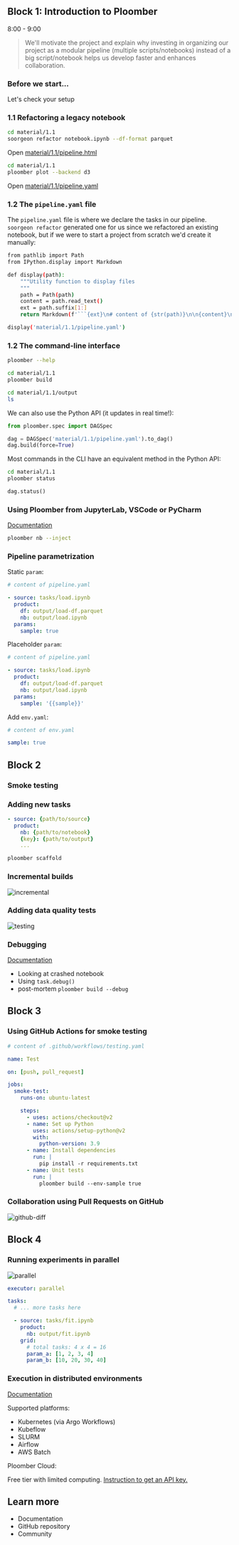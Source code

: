 ## Block 1: Introduction to Ploomber

8:00 - 9:00

> We'll motivate the project and explain why investing in organizing our project as a modular pipeline (multiple scripts/notebooks) instead of a big script/notebook helps us develop faster and enhances collaboration.


### Before we start...

Let's check your setup


### 1.1 Refactoring a legacy notebook

```sh
cd material/1.1
soorgeon refactor notebook.ipynb --df-format parquet
```

Open [material/1.1/pipeline.html](material/1.1/pipeline.html)

```sh
cd material/1.1
ploomber plot --backend d3
```

Open [material/1.1/pipeline.yaml](material/1.1/pipeline.yaml)


### 1.2 The `pipeline.yaml` file

The `pipeline.yaml` file is where we declare the tasks in our pipeline. `soorgeon refactor` generated one for us since we refactored an existing notebook, but if we were to start a project from scratch we'd create it manually:

```sh
from pathlib import Path
from IPython.display import Markdown

def display(path):
    """Utility function to display files
    """
    path = Path(path)
    content = path.read_text()
    ext = path.suffix[1:]
    return Markdown(f'```{ext}\n# content of {str(path)}\n\n{content}\n```')

display('material/1.1/pipeline.yaml')
```


### 1.2 The command-line interface

```sh
ploomber --help
```

```sh
cd material/1.1
ploomber build
```

```sh
cd material/1.1/output
ls
```

We can also use the Python API (it updates in real time!):

```python
from ploomber.spec import DAGSpec

dag = DAGSpec('material/1.1/pipeline.yaml').to_dag()
dag.build(force=True)
```

Most commands in the CLI have an equivalent method in the Python API:

```sh
cd material/1.1
ploomber status
```

```python
dag.status()
```

<!-- #region -->

### Using Ploomber from JupyterLab, VSCode or PyCharm

[Documentation](https://docs.ploomber.io/en/latest/user-guide/editors.html)

```sh
ploomber nb --inject
```

### Pipeline parametrization

Static `param`:

```yaml
# content of pipeline.yaml

- source: tasks/load.ipynb
  product:
    df: output/load-df.parquet
    nb: output/load.ipynb
  params:
    sample: true
```

Placeholder `param`:

```yaml
# content of pipeline.yaml

- source: tasks/load.ipynb
  product:
    df: output/load-df.parquet
    nb: output/load.ipynb
  params:
    sample: '{{sample}}'
```

Add `env.yaml`:


```yaml
# content of env.yaml

sample: true
```


## Block 2

### Smoke testing

### Adding new tasks

```yaml
- source: {path/to/source}
  product:
    nb: {path/to/notebook}
    {key}: {path/to/output}
    ...
```

```sh
ploomber scaffold
```

### Incremental builds

![incremental](static/incremental.png)

### Adding data quality tests

![testing](static/testing.png)

### Debugging

[Documentation](https://docs.ploomber.io/en/latest/user-guide/debugging.html)

* Looking at crashed notebook
* Using `task.debug()`
* post-mortem `ploomber build --debug`

## Block 3

### Using GitHub Actions for smoke testing

```yaml
# content of .github/workflows/testing.yaml

name: Test

on: [push, pull_request]

jobs:
  smoke-test:
    runs-on: ubuntu-latest

    steps:
      - uses: actions/checkout@v2
      - name: Set up Python
        uses: actions/setup-python@v2
        with:
          python-version: 3.9
      - name: Install dependencies
        run: |
          pip install -r requirements.txt
      - name: Unit tests
        run: |
          ploomber build --env-sample true
```

### Collaboration using Pull Requests on GitHub

![github-diff](static/github-diff.png)

## Block 4

### Running experiments in parallel

![parallel](static/parallel.png)

```yaml
executor: parallel

tasks:
  # ... more tasks here

  - source: tasks/fit.ipynb
    product:
      nb: output/fit.ipynb
    grid:
      # total tasks: 4 x 4 = 16
      param_a: [1, 2, 3, 4]
      param_b: [10, 20, 30, 40]
```

### Execution in distributed environments

[Documentation](https://soopervisor.readthedocs.io/en/latest/)

Supported platforms:

* Kubernetes (via Argo Workflows)
* Kubeflow
* SLURM
* Airflow
* AWS Batch


Ploomber Cloud:

Free tier with limited computing. [Instruction to get an API key.](https://docs.ploomber.io/en/latest/cloud/api-key.html)

<!-- #endregion -->

## Learn more

* Documentation
* GitHub repository
* Community

